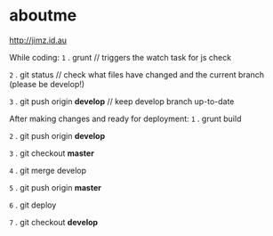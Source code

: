 # aboutme
http://jimz.id.au

While coding:
`1`
. grunt // triggers the watch task for js check

`2`
. git status // check what files have changed and the current branch (please be develop!)

`3`
. git push origin **develop** // keep develop branch up-to-date


After making changes and ready for deployment:
`1`
. grunt build

`2`
. git push origin **develop**

`3`
. git checkout **master**

`4`
. git merge develop

`5`
. git push origin **master**

`6`
. git deploy

`7`
. git checkout **develop**

